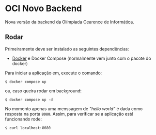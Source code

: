 # OCI Novo Backend

Nova versão da backend da Olímpiada Cearence de Informática.

## Rodar

Primeiramente deve ser instalado as seguintes dependências:

- [Docker](https://www.docker.com/) e Docker Compose (normalmente vem junto com o pacote do docker)


Para iniciar a aplicação em, execute o comando:

```
$ docker compose up
```

ou, caso queira rodar em background:

```
$ docker compose up -d
```

No momento apenas uma menssagem de _"hello world"_ é dada como resposta na porta
`8080`. Assim, para verificar se a aplicação está funcionando rode:

```
$ curl localhost:8080
```
